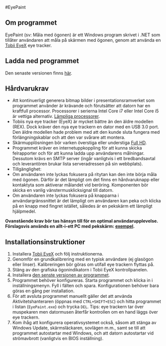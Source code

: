 #EyePaint
## Om programmet
EyePaint (sv: Måla med ögonen) är ett Windows program skrivet i .NET som tillåter användaren att måla på skärmen med ögonen, genom att använda en [Tobii EyeX](http://www.tobii.com/en/eye-experience/) eye tracker.

## Ladda ned programmet
Den senaste versionen finns [här](https://github.com/Forsamlingen/EyePaint/releases/latest).

## Hårdvarukrav
 - Att kontinuerligt generera bitmap bilder i presentationsramverket som programmet använder är krävande och förutsätter att datorn har en kraftfull processor. Processorer i serierna Intel Core i7 eller Intel Core i5 är vettiga alternativ. [Lämpliga processorer](http://www.cpubenchmark.net/high_end_cpus.html).
 - Tobiis nya eye tracker (EyeX) är mycket bättre än den äldre modellen (REX). Dock kräver den nya eye trackern en dator med en USB 3.0 port. Den äldre modellen hade problem med att den kunde sluta fungera med förlängningskablar och att den var svårare att montera.
 - Skärmupplösningen bör varken överstiga eller understiga [Full HD](https://en.wikipedia.org/wiki/1080p).
 - Programmet kräver en internetuppkoppling för att kunna skicka felrapporter och för att kunna ladda upp användarens målningar. Dessutom krävs en SMTP server (ingår vanligtvis i ett bredbandsavtal och leverantören brukar lista serveradressen på sin webbplats).
 - Tillgänglighet: 
  - Om användaren inte lyckas fokusera på ritytan kan den inte börja måla med ögonen. Därför är det lämpligt om det finns en hårdvaruknapp eller kontaktyta som aktiverar målandet vid beröring. Komponenten bör skicka en vanlig vänstermusklicksignal till datorn.
  - Om användaren inte lyckas fokusera på knapparna i användargränssnittet är det lämpligt om användaren kan peka och klicka på en knapp med fingret istället, således är en pekskärm ett lämpligt hjälpmedel.
  

**Ovanstående krav bör tas hänsyn till för en optimal användarupplevelse. Förslagsvis används en allt-i-ett PC med pekskärm: [exempel](https://www.dustin.se/product/5010751515/eliteone-800-g1).**

## Installationsinstruktioner
1. Installera [Tobii EyeX](http://developer.tobii.com/eyex-setup) och följ instruktionerna.
1. Genomför en grundkalibrering med en typisk användare (ej glasögon eller linser). Kalibreringen bör göras om utifall eye trackern flyttas på.
1. Stäng av den grafiska ögonindikatorn i Tobii EyeX kontrollpanelen.
1. Installera [den senste versionen av programmet](https://github.com/Forsamlingen/EyePaint/releases/latest).
1. Programmet behöver konfigureras. Starta programmet och klicka in i inställningsmenyn. Fyll i fälten och spara. Konfigurationen behöver bara göras en gång per installation.
1. För att avsluta programmet manuellt gäller det att använda Aktivitetshanteraren (öppnas med `CTRL+SHIFT+ESC`) och hitta programmet i listan (`EyePaint.exe`) och trycka `DEL`. Tips: eye trackern tar över muspekaren men datormusen återfår kontrollen om en hand läggs över eye trackern.
1. Kom ihåg att konfigurera operativsystemet också, såsom att stänga av Windows Update, skärmsläckaren, sovlägen m.m., samt se till att programmet autostartar med Windows, och att datorn autostartar vid strömavbrott (vanligtvis en BIOS inställning).
